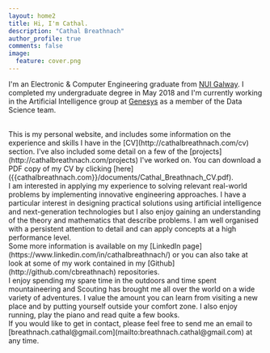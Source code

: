 ```yaml
---
layout: home2
title: Hi, I'm Cathal.
description: "Cathal Breathnach"
author_profile: true
comments: false
image:
  feature: cover.png
---
```


I'm an Electronic & Computer Engineering graduate from [NUI Galway](http://www.nuigalway.ie/). I completed my undergraduate degree in May 2018 and I'm currently working in the Artificial Intelligence group at [Genesys](https://www.genesys.com/) as a member of the Data Science team.

<br />
This is my personal website, and includes some information on the experience and skills I have in the [CV](http://cathalbreathnach.com/cv) section. I've also included some detail on a few of the [projects](http://cathalbreathnach.com/projects) I've worked on. You can download a PDF copy of my CV by clicking [here]({{cathalbreathnach.com}}/documents/Cathal_Breathnach_CV.pdf). 
<!--Change this CV file before finalising-->

<br />
I am interested in applying my experience to solving relevant real-world problems by implementing innovative engineering approaches. I have a particular interest in designing practical solutions using artificial intelligence and next-generation technologies but I also enjoy gaining an understanding of the theory and mathematics that describe problems. I am well organised with a persistent attention to detail and can apply concepts at a high performance level.

<br />
Some more information is available on my [LinkedIn page](https://www.linkedin.com/in/cathalbreathnach/) or you can also take at look at some of my work contained in my [Github](http://github.com/cbreathnach) repositories.

<br />
I enjoy spending my spare time in the outdoors and time spent mountaineering and Scouting has brought me all over the world on a wide variety of adventures. I value the amount you can learn from visiting a new place and by putting yourself outside your comfort zone. I also enjoy running, play the piano and read quite a few books.

<br />
If you would like to get in contact, please feel free to send me an email to [breathnach.cathal@gmail.com](mailto:breathnach.cathal@gmail.com) at any time.
